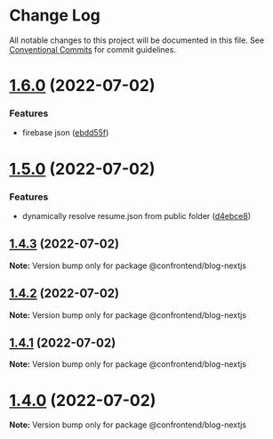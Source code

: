 # Change Log

All notable changes to this project will be documented in this file.
See [Conventional Commits](https://conventionalcommits.org) for commit guidelines.

# [1.6.0](https://github.com/Confrontend/monorepo/compare/Release_@confrontend/blog_v1.5.0...Release_@confrontend/blog_v1.6.0) (2022-07-02)


### Features

* firebase json ([ebdd55f](https://github.com/Confrontend/monorepo/commit/ebdd55f4e373d4a9eb5a9f58e4774275b0c7120a))





# [1.5.0](https://github.com/Confrontend/monorepo/compare/Release_@confrontend/blog_v1.4.3...Release_@confrontend/blog_v1.5.0) (2022-07-02)


### Features

* dynamically resolve resume.json from public folder ([d4ebce8](https://github.com/Confrontend/monorepo/commit/d4ebce8adb01fce3c6398baf747bdb2fdf6011f8))





## [1.4.3](https://github.com/Confrontend/monorepo/compare/Release_@confrontend/blog_v1.4.2...Release_@confrontend/blog_v1.4.3) (2022-07-02)

**Note:** Version bump only for package @confrontend/blog-nextjs





## [1.4.2](https://github.com/Confrontend/monorepo/compare/Release_@confrontend/blog_v1.4.1...Release_@confrontend/blog_v1.4.2) (2022-07-02)

**Note:** Version bump only for package @confrontend/blog-nextjs





## [1.4.1](https://github.com/Confrontend/monorepo/compare/Release_@confrontend/blog_v1.4.0...Release_@confrontend/blog_v1.4.1) (2022-07-02)

**Note:** Version bump only for package @confrontend/blog-nextjs





# [1.4.0](https://github.com/Confrontend/monorepo/compare/Release_@confrontend/blog_v1.0.41...Release_@confrontend/blog_v1.4.0) (2022-07-02)

**Note:** Version bump only for package @confrontend/blog-nextjs
